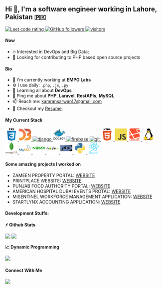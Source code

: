 ## Hi 👋, I'm a software engineer working in Lahore, Pakistan 🇵🇰

<p align="left">
  <a href="https://leetcode.com/kamransarwar47/">
    <img src="https://cp-logo.vercel.app/leetcode/kamransarwar47" alt="Leet code rating" />
  </a>
 
  <a href="https://github.com/kamransarwar47?tab=followers">
    <img alt="GitHub followers" src="https://img.shields.io/github/followers/kamransarwar47?color=green&logo=github">
  </a>
  
  <a href="https://github.com/kamransarwar47/">
    <img src="https://komarev.com/ghpvc/?username=kamransarwar47" alt="visitors" />
  </a>
</p>

#### Now

- :fire: Interested in DevOps and Big Data;
- :calendar: Looking for contributing to PHP based open source projects 

#### Bio

- 🏢 I'm currently working at **EMPG Labs**
- ⚙️ I use daily: `.php`, `.js`, `.py`
- 🌱 Learning all about **DevOps**
- 💬 Ping me about **PHP**, **Laravel**, **RestAPIs**, **MySQL**
- 📫 Reach me: [kamransarwar47@gmail.com](mailto:kamransarwar47@gmail.com)
- 📝 Checkout my [Resume](files/resume.pdf).

#### My Current Stack

<a href="https://www.w3schools.com/css/" target="_blank" rel="noreferrer"> <img src="https://raw.githubusercontent.com/devicons/devicon/master/icons/css3/css3-original-wordmark.svg" alt="css3" width="40" height="40"/> </a> <a href="https://d3js.org/" target="_blank" rel="noreferrer"> <img src="https://raw.githubusercontent.com/devicons/devicon/master/icons/d3js/d3js-original.svg" alt="d3js" width="40" height="40"/> </a> <a href="https://www.djangoproject.com/" target="_blank" rel="noreferrer"> <img src="https://cdn.worldvectorlogo.com/logos/django.svg" alt="django" width="40" height="40"/> </a> <a href="https://www.docker.com/" target="_blank" rel="noreferrer"> <img src="https://raw.githubusercontent.com/devicons/devicon/master/icons/docker/docker-original-wordmark.svg" alt="docker" width="40" height="40"/> </a> <a href="https://firebase.google.com/" target="_blank" rel="noreferrer"> <img src="https://www.vectorlogo.zone/logos/firebase/firebase-icon.svg" alt="firebase" width="40" height="40"/> </a> <a href="https://git-scm.com/" target="_blank" rel="noreferrer"> <img src="https://www.vectorlogo.zone/logos/git-scm/git-scm-icon.svg" alt="git" width="40" height="40"/> </a> <a href="https://www.w3.org/html/" target="_blank" rel="noreferrer"> <img src="https://raw.githubusercontent.com/devicons/devicon/master/icons/html5/html5-original-wordmark.svg" alt="html5" width="40" height="40"/> </a> <a href="https://developer.mozilla.org/en-US/docs/Web/JavaScript" target="_blank" rel="noreferrer"> <img src="https://raw.githubusercontent.com/devicons/devicon/master/icons/javascript/javascript-original.svg" alt="javascript" width="40" height="40"/> </a> <a href="https://laravel.com/" target="_blank" rel="noreferrer"> <img src="https://raw.githubusercontent.com/devicons/devicon/master/icons/laravel/laravel-plain-wordmark.svg" alt="laravel" width="40" height="40"/> </a> <a href="https://www.linux.org/" target="_blank" rel="noreferrer"> <img src="https://raw.githubusercontent.com/devicons/devicon/master/icons/linux/linux-original.svg" alt="linux" width="40" height="40"/> </a> <a href="https://www.mongodb.com/" target="_blank" rel="noreferrer"> <img src="https://raw.githubusercontent.com/devicons/devicon/master/icons/mongodb/mongodb-original-wordmark.svg" alt="mongodb" width="40" height="40"/> </a> <a href="https://www.mysql.com/" target="_blank" rel="noreferrer"> <img src="https://raw.githubusercontent.com/devicons/devicon/master/icons/mysql/mysql-original-wordmark.svg" alt="mysql" width="40" height="40"/> </a> <a href="https://www.nginx.com" target="_blank" rel="noreferrer"> <img src="https://raw.githubusercontent.com/devicons/devicon/master/icons/nginx/nginx-original.svg" alt="nginx" width="40" height="40"/> </a> <a href="https://nodejs.org" target="_blank" rel="noreferrer"> <img src="https://raw.githubusercontent.com/devicons/devicon/master/icons/nodejs/nodejs-original-wordmark.svg" alt="nodejs" width="40" height="40"/> </a> <a href="https://www.php.net" target="_blank" rel="noreferrer"> <img src="https://raw.githubusercontent.com/devicons/devicon/master/icons/php/php-original.svg" alt="php" width="40" height="40"/> </a> <a href="https://www.python.org" target="_blank" rel="noreferrer"> <img src="https://raw.githubusercontent.com/devicons/devicon/master/icons/python/python-original.svg" alt="python" width="40" height="40"/> </a> <a href="https://reactjs.org/" target="_blank" rel="noreferrer"> <img src="https://raw.githubusercontent.com/devicons/devicon/master/icons/react/react-original-wordmark.svg" alt="react" width="40" height="40"/> </a>

#### Some amazing projects I worked on

- ZAMEEN PROPERTY PORTAL: [WEBSITE](https://www.zameen.com/)
- PRINTPLACE WEBSITE: [WEBSITE](https://printplace.be/)
- PUNJAB FOOD AUTHORITY PORTAL: [WEBSITE](https://cell.pfa.gop.pk/)
- AMERICAN HOSPITAL DUBAI EVENTS PROTAL: [WEBSITE](https://events.ahdubai.com/)
- MISENTINEL WORKFORCE MANAGEMENT APPLICATION: [WEBSITE](https://misentinel.co.uk/)
- STARTLYNX ACCOUNTING APPLICATION: [WEBSITE](https://accounts.stardevelopers.pk/)

#### Development Stuffs:

<b>⚡ Github Stats</b>
<p float="left">
<img height="180em" src="https://github-readme-stats.vercel.app/api?username=kamransarwar47&show_icons=true&hide_border=true&&count_private=true&include_all_commits=true" /> 
<img height="180em" src="https://github-readme-stats.vercel.app/api/top-langs/?username=kamransarwar47&show_icons=true&hide_border=true&layout=compact&langs_count=8"/>
</p>

<b>&#128200; Dynamic Programming</b>
<p float="left">
<img height="180em" src="https://leetcard.jacoblin.cool/kamransarwar47?theme=light&font=Karma&ext=contest" />
</p>

#### Connect With Me

<p left="center">
<a href="https://www.linkedin.com/in/kamransarwar47/">
  <img src="https://img.shields.io/badge/linkedin-%230077B5.svg?&style=for-the-badge&logo=linkedin&logoColor=white" height=25>
</a>
</p>
